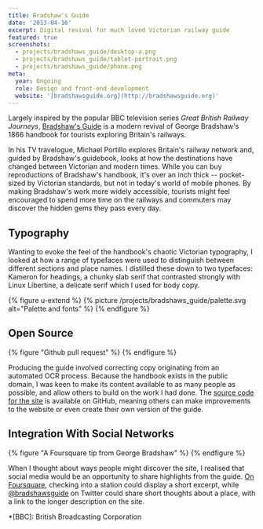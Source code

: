 ```yaml
---
title: Bradshaw's Guide
date: '2013-04-16'
excerpt: Digital revival for much loved Victorian railway guide
featured: true
screenshots:
  - projects/bradshaws_guide/desktop-a.png
  - projects/bradshaws_guide/tablet-portrait.png
  - projects/bradshaws_guide/phone.png
meta:
  year: Ongoing
  role: Design and front-end development
  website: '[bradshawsguide.org](http://bradshawsguide.org)'
---
```

Largely inspired by the popular BBC television series <cite>Great British Railway Journeys</cite>, [Bradshaw's Guide][1] is a modern revival of George Bradshaw's 1866 handbook for tourists exploring Britain's railways.

In his TV travelogue, Michael Portillo explores Britain's railway network and, guided by Bradshaw's guidebook, looks at how the destinations have changed between Victorian and modern times. While you can buy reproductions of Bradshaw's handbook, it's over an inch thick -- pocket-sized by Victorian standards, but not in today's world of mobile phones. By making Bradshaw's work more widely accessible, tourists might feel encouraged to spend more time on the railways and commuters may discover the hidden gems they pass every day.

## Typography
Wanting to evoke the feel of the handbook's chaotic Victorian typography, I looked at how a range of typefaces were used to distinguish between different sections and place names. I distilled these down to two typefaces: Kameron for headings, a chunky slab serif that contrasted strongly with Linux Libertine, a delicate serif which I used for body copy.

{% figure u-extend %}
{% picture /projects/bradshaws_guide/palette.svg alt="Palette and fonts" %}
{% endfigure %}

## Open Source
{% figure "Github pull request" %}
{% endfigure %}

Producing the guide involved correcting copy originating from an automated OCR process. Because the handbook exists in the public domain, I was keen to make its content available to as many people as possible, and allow others to build on the work I had done. The [source code for the site][2] is available on GitHub, meaning others can make improvements to the website or even create their own version of the guide.

## Integration With Social Networks
{% figure "A Foursquare tip from George Bradshaw" %}
{% endfigure %}

When I thought about ways people might discover the site, I realised that social media would be an opportunity to share highlights from the guide. [On Foursquare][3], checking into a station could display a short excerpt, while [@bradshawsguide][4] on Twitter could share short thoughts about a place, with a link to the longer description on the site.

[1]: http://bradshawsguide.org
[2]: https://github.com/paulrobertlloyd/bradshawsguide
[3]: https://foursquare.com/bradshawsguide
[4]: https://twitter.com/bradshawsguide

*[BBC]: British Broadcasting Corporation
